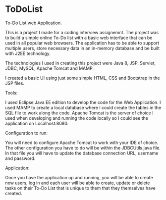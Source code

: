 # ToDoList
To-Do List web Application.

This is a project I made for a coding interview assignemnt.
The project was to build a simple online To-Do list with a basic web interface that can be used in
all popular web browsers. The application has to be able to support multiple users, store necessary
data in an in-memory database and be built with J2EE technology.

The technologies I used in creating this project were Java 8, JSP, Servlet, JDBC, MySQL, Apache Tomcat and MAMP.

I created a basic UI using just some simple HTML, CSS and Bootstrap in the JSP files.

Tools: 

I used Eclipse Java EE edition to develop the code for the Web Application. I used MAMP to create a local database where I could create the tables in the SQL file to work along the code. Apache Tomcat is the server of choice I used when developing and running the code locally so I could see the application on Localhost:8080. 

Configuration to run: 

You will need to configure Apache Tomcat to work with your IDE of choice. The other configuration you have to do will be within the JDBCUtils.java file. In that file you will have to update the database connection URL, username and password.

Application: 

Once you have the application up and running, you will be able to create new users, log in and each user will be able to create, update or delete tasks on their To-Do List that is unique to them that they themselves have created. 





